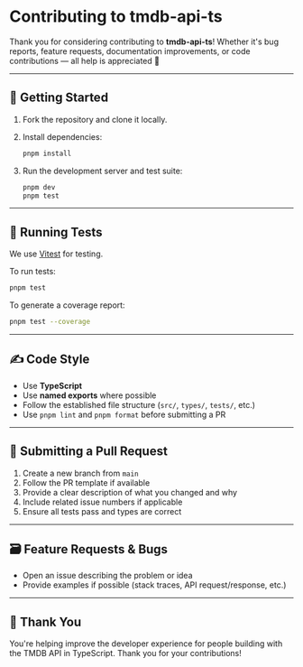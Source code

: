 # Contributing to tmdb-api-ts

Thank you for considering contributing to **tmdb-api-ts**! Whether it's bug reports, feature requests, documentation improvements, or code contributions — all help is appreciated 🙌

---

## 🧰 Getting Started

1. Fork the repository and clone it locally.
2. Install dependencies:

   ```bash
   pnpm install
   ```

3. Run the development server and test suite:

   ```bash
   pnpm dev
   pnpm test
   ```

---

## 🧪 Running Tests

We use [Vitest](https://vitest.dev/) for testing.

To run tests:

```bash
pnpm test
```

To generate a coverage report:

```bash
pnpm test --coverage
```

---

## ✍️ Code Style

- Use **TypeScript**
- Use **named exports** where possible
- Follow the established file structure (`src/`, `types/`, `tests/`, etc.)
- Use `pnpm lint` and `pnpm format` before submitting a PR

---

## 🧩 Submitting a Pull Request

1. Create a new branch from `main`
2. Follow the PR template if available
3. Provide a clear description of what you changed and why
4. Include related issue numbers if applicable
5. Ensure all tests pass and types are correct

---

## 🗃 Feature Requests & Bugs

- Open an issue describing the problem or idea
- Provide examples if possible (stack traces, API request/response, etc.)

---

## 🙌 Thank You

You're helping improve the developer experience for people building with the TMDB API in TypeScript. Thank you for your contributions!
